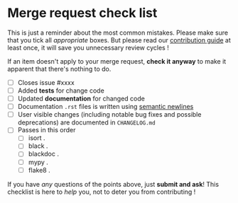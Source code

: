 # Merge request check list

This is just a reminder about the most common mistakes.
Please make sure that you tick all *appropriate* boxes.
But please read our [contribution guide](https://esa.gitlab.io/pyxel/doc/contributing.html) 
at least once, it will save you unnecessary review cycles !

If an item doesn't apply to your merge request, **check it anyway** to 
make it apparent that there's nothing to do.

 
 - [ ] Closes issue #xxxx
 - [ ] Added **tests** for change code
 - [ ] Updated **documentation** for changed code
 - [ ] Documentation `.rst` files is written using [semantic newlines](https://sembr.org)
 - [ ] User visible changes (including notable bug fixes and possible deprecations) are 
       documented in `CHANGELOG.md`
 - [ ] Passes in this order
   - [ ] isort .
   - [ ] black .
   - [ ] blackdoc .
   - [ ] mypy . 
   - [ ] flake8 .

If you have *any* questions of the points above, just **submit and ask**!
This checklist is here to *help* you, not to deter you from contributing !
